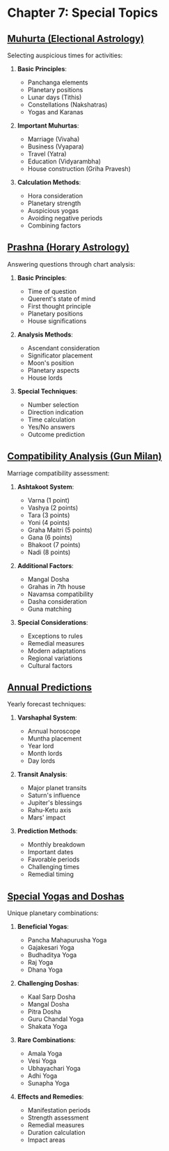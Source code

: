 # Chapter 7: Special Topics

## [Muhurta (Electional Astrology)](chapter7/7.1_muhurta_electional_astrology.md)

Selecting auspicious times for activities:

1. **Basic Principles**:
   - Panchanga elements
   - Planetary positions
   - Lunar days (Tithis)
   - Constellations (Nakshatras)
   - Yogas and Karanas

2. **Important Muhurtas**:
   - Marriage (Vivaha)
   - Business (Vyapara)
   - Travel (Yatra)
   - Education (Vidyarambha)
   - House construction (Griha Pravesh)

3. **Calculation Methods**:
   - Hora consideration
   - Planetary strength
   - Auspicious yogas
   - Avoiding negative periods
   - Combining factors

## [Prashna (Horary Astrology)](chapter7/7.2_prashna_horary_astrology.md)

Answering questions through chart analysis:

1. **Basic Principles**:
   - Time of question
   - Querent's state of mind
   - First thought principle
   - Planetary positions
   - House significations

2. **Analysis Methods**:
   - Ascendant consideration
   - Significator placement
   - Moon's position
   - Planetary aspects
   - House lords

3. **Special Techniques**:
   - Number selection
   - Direction indication
   - Time calculation
   - Yes/No answers
   - Outcome prediction

## [Compatibility Analysis (Gun Milan)](chapter7/7.3_compatibility_analysis_gun_milan.md)

Marriage compatibility assessment:

1. **Ashtakoot System**:
   - Varna (1 point)
   - Vashya (2 points)
   - Tara (3 points)
   - Yoni (4 points)
   - Graha Maitri (5 points)
   - Gana (6 points)
   - Bhakoot (7 points)
   - Nadi (8 points)

2. **Additional Factors**:
   - Mangal Dosha
   - Grahas in 7th house
   - Navamsa compatibility
   - Dasha consideration
   - Guna matching

3. **Special Considerations**:
   - Exceptions to rules
   - Remedial measures
   - Modern adaptations
   - Regional variations
   - Cultural factors

## [Annual Predictions](chapter7/7.4_annual_predictions.md)

Yearly forecast techniques:

1. **Varshaphal System**:
   - Annual horoscope
   - Muntha placement
   - Year lord
   - Month lords
   - Day lords

2. **Transit Analysis**:
   - Major planet transits
   - Saturn's influence
   - Jupiter's blessings
   - Rahu-Ketu axis
   - Mars' impact

3. **Prediction Methods**:
   - Monthly breakdown
   - Important dates
   - Favorable periods
   - Challenging times
   - Remedial timing

## [Special Yogas and Doshas](chapter7/7.5_special_yogas_and_doshas.md)

Unique planetary combinations:

1. **Beneficial Yogas**:
   - Pancha Mahapurusha Yoga
   - Gajakesari Yoga
   - Budhaditya Yoga
   - Raj Yoga
   - Dhana Yoga

2. **Challenging Doshas**:
   - Kaal Sarp Dosha
   - Mangal Dosha
   - Pitra Dosha
   - Guru Chandal Yoga
   - Shakata Yoga

3. **Rare Combinations**:
   - Amala Yoga
   - Vesi Yoga
   - Ubhayachari Yoga
   - Adhi Yoga
   - Sunapha Yoga

4. **Effects and Remedies**:
   - Manifestation periods
   - Strength assessment
   - Remedial measures
   - Duration calculation
   - Impact areas